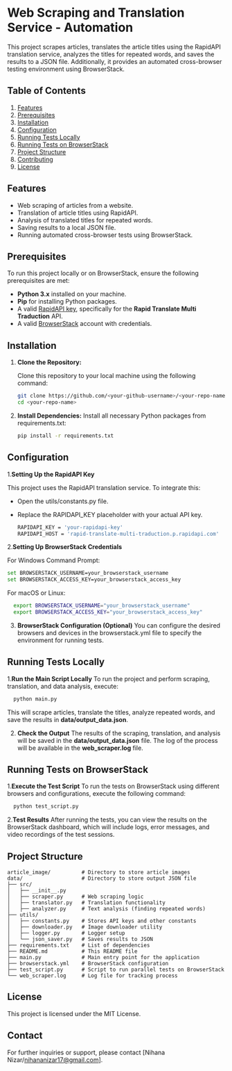 # Web Scraping and Translation Service - Automation

This project scrapes articles, translates the article titles using the RapidAPI translation service, analyzes the titles for repeated words, and saves the results to a JSON file. Additionally, it provides an automated cross-browser testing environment using BrowserStack.

## Table of Contents
1. [Features](#features)
2. [Prerequisites](#prerequisites)
3. [Installation](#installation)
4. [Configuration](#configuration)
5. [Running Tests Locally ](#Running-Tests-Locally)
6. [Running Tests on BrowserStack](#running-tests-on-browserstack)
7. [Project Structure](#project-structure)
8. [Contributing](#contributing)
9. [License](#license)

## Features
- Web scraping of articles from a website.
- Translation of article titles using RapidAPI.
- Analysis of translated titles for repeated words.
- Saving results to a local JSON file.
- Running automated cross-browser tests using BrowserStack.

## Prerequisites

To run this project locally or on BrowserStack, ensure the following prerequisites are met:

- **Python 3.x** installed on your machine.
- **Pip** for installing Python packages.
- A valid [RapidAPI key](https://rapidapi.com/), specifically for the **Rapid Translate Multi Traduction** API.
- A valid [BrowserStack](https://www.browserstack.com/) account with credentials.
  
## Installation

1. **Clone the Repository:**

   Clone this repository to your local machine using the following command:

   ```bash
   git clone https://github.com/<your-github-username>/<your-repo-name>.git
   cd <your-repo-name>
   ```
2. **Install Dependencies:**
   Install all necessary Python packages from requirements.txt:

   ```bash
   pip install -r requirements.txt
    ```

## Configuration

1.**Setting Up the RapidAPI Key**

This project uses the RapidAPI translation service. To integrate this:

- Open the utils/constants.py file.
- Replace the RAPIDAPI_KEY placeholder with your actual API key.

  ```bash
  RAPIDAPI_KEY = 'your-rapidapi-key'
  RAPIDAPI_HOST = 'rapid-translate-multi-traduction.p.rapidapi.com'
   ```
2.**Setting Up BrowserStack Credentials**

For Windows Command Prompt:

  ```bash
  set BROWSERSTACK_USERNAME=your_browserstack_username
  set BROWSERSTACK_ACCESS_KEY=your_browserstack_access_key
  ```
For macOS or Linux:

```bash
  export BROWSERSTACK_USERNAME="your_browserstack_username"
  export BROWSERSTACK_ACCESS_KEY="your_browserstack_access_key"
```

3. **BrowserStack Configuration (Optional)**
   You can configure the desired browsers and devices in the browserstack.yml file to specify the environment for running tests.
   
## Running Tests Locally

1.**Run the Main Script Locally**
To run the project and perform scraping, translation, and data analysis, execute:

```bash
  python main.py
```
This will scrape articles, translate the titles, analyze repeated words, and save the results in **data/output_data.json**.

2. **Check the Output**
   The results of the scraping, translation, and analysis will be saved in the **data/output_data.json** file. The log of the process will be available in the **web_scraper.log** file.

## Running Tests on BrowserStack

1.**Execute the Test Script**
  To run the tests on BrowserStack using different browsers and configurations, execute the following command:
  ```bash
    python test_script.py
  ```

2.**Test Results**
  After running the tests, you can view the results on the BrowserStack dashboard, which will include logs, error messages, and video recordings of the test sessions.

## Project Structure
```plaintext
article_image/          # Directory to store article images
data/                   # Directory to store output JSON file
├── src/
│   ├── __init__.py
│   ├── scraper.py      # Web scraping logic
│   ├── translator.py   # Translation functionality
│   ├── analyzer.py     # Text analysis (finding repeated words)
├── utils/
│   ├── constants.py    # Stores API keys and other constants
│   ├── downloader.py   # Image downloader utility
│   ├── logger.py       # Logger setup
│   └── json_saver.py   # Saves results to JSON
├── requirements.txt    # List of dependencies
├── README.md           # This README file
├── main.py             # Main entry point for the application
├── browserstack.yml    # BrowserStack configuration
├── test_script.py      # Script to run parallel tests on BrowserStack
└── web_scraper.log     # Log file for tracking process
```
## License
This project is licensed under the MIT License.

## Contact
For further inquiries or support, please contact [Nihana Nizar/nihananizar17@gmail.com].

